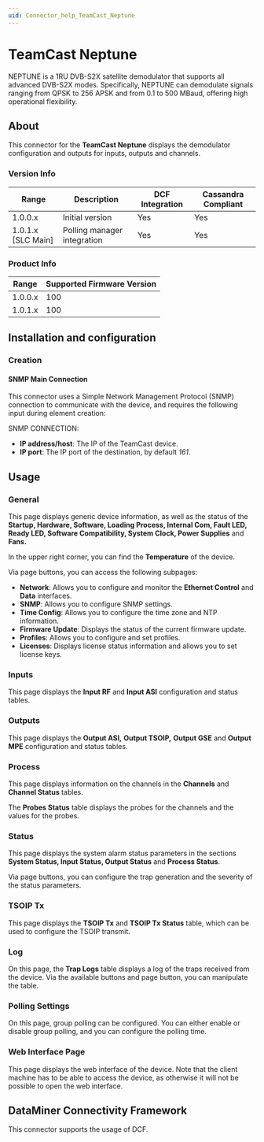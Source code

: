 ```yaml
---
uid: Connector_help_TeamCast_Neptune
---
```


# TeamCast Neptune

NEPTUNE is a 1RU DVB-S2X satellite demodulator that supports all advanced DVB-S2X modes. Specifically, NEPTUNE can demodulate signals ranging from QPSK to 256 APSK and from 0.1 to 500 MBaud, offering high operational flexibility.

## About

This connector for the **TeamCast Neptune** displays the demodulator configuration and outputs for inputs, outputs and channels.

### Version Info

| Range | Description | DCF Integration | Cassandra Compliant |
|----------------------|-----------------|---------------------|-------------------------|
| 1.0.0.x              | Initial version | Yes                 | Yes                     |
| 1.0.1.x [SLC Main]   | Polling manager integration| Yes                 | Yes                     |

### Product Info

| Range | Supported Firmware Version |
|------------------|-----------------------------|
| 1.0.0.x          | 100                         |
| 1.0.1.x          | 100                         |

## Installation and configuration

### Creation

#### SNMP Main Connection

This connector uses a Simple Network Management Protocol (SNMP) connection to communicate with the device, and requires the following input during element creation:

SNMP CONNECTION:

- **IP address/host**: The IP of the TeamCast device.
- **IP port**: The IP port of the destination, by default *161*.

## Usage

### General

This page displays generic device information, as well as the status of the **Startup, Hardware, Software, Loading Process, Internal Com, Fault LED, Ready LED, Software Compatibility, System Clock, Power Supplies** and **Fans.**

In the upper right corner, you can find the **Temperature** of the device.

Via page buttons, you can access the following subpages:

- **Network**: Allows you to configure and monitor the **Ethernet Control** and **Data** interfaces.
- **SNMP**: Allows you to configure SNMP settings.
- **Time Config**: Allows you to configure the time zone and NTP information.
- **Firmware Update**: Displays the status of the current firmware update.
- **Profiles**: Allows you to configure and set profiles.
- **Licenses**: Displays license status information and allows you to set license keys.

### Inputs

This page displays the **Input RF** and **Input ASI** configuration and status tables.

### Outputs

This page displays the **Output ASI,** **Output TSOIP,** **Output GSE** and **Output MPE** configuration and status tables.

### Process

This page displays information on the channels in the **Channels** and **Channel Status** tables.

The **Probes Status** table displays the probes for the channels and the values for the probes.

### Status

This page displays the system alarm status parameters in the sections **System Status, Input Status, Output Status** and **Process Status**.

Via page buttons, you can configure the trap generation and the severity of the status parameters.

### TSOIP Tx

This page displays the **TSOIP Tx** and **TSOIP Tx Status** table, which can be used to configure the TSOIP transmit.

### Log

On this page, the **Trap Logs** table displays a log of the traps received from the device. Via the available buttons and page button, you can manipulate the table.

### Polling Settings 

On this page, group polling can be configured. You can either enable or disable group polling, and you can configure the polling time.

### Web Interface Page

This page displays the web interface of the device. Note that the client machine has to be able to access the device, as otherwise it will not be possible to open the web interface.

## DataMiner Connectivity Framework

This connector supports the usage of DCF.
